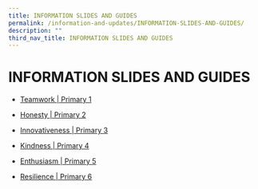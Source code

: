 ```yaml
---
title: INFORMATION SLIDES AND GUIDES
permalink: /information-and-updates/INFORMATION-SLIDES-AND-GUIDES/
description: ""
third_nav_title: INFORMATION SLIDES AND GUIDES
---
```

# INFORMATION SLIDES AND GUIDES

* <a href="/information-and-updates/INFORMATION-SLIDES-AND-GUIDES/teamwork-p1">Teamwork | Primary 1</a>

* <a href="/information-and-updates/INFORMATION-SLIDES-AND-GUIDES/honesty-p2">Honesty | Primary 2</a>

* <a href="/information-and-updates/INFORMATION-SLIDES-AND-GUIDES/innovativeness-p3">Innovativeness | Primary 3</a>

* <a href="/information-and-updates/LETTERS-TO-PARENTS/kindness-p4">Kindness | Primary 4</a>

* <a href="/information-and-updates/LETTERS-TO-PARENTS/enthusiasm-p5">Enthusiasm | Primary 5</a>

* <a href="/information-and-updates/LETTERS-TO-PARENTS/resilience-p6">Resilience | Primary 6</a>